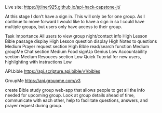 Live site: https://jtliner925.github.io/api-hack-capstone-jt/

At this stage I don't have a sign in. This will only be for one group. 
As I continue to move forward I would like to have a sign in
so I could have multiple groups, but users only have access to their group.

Task	Importance
All users to view group night/contact info	High
Lesson Bible passage display	High
Lesson question display	High
Notes to questions	Medium
Prayer request section	High
BIble read/search function	Medium
groupMe Chat section	Medium
Food signUp Genius	Low
Accountability section	Medium
Resouces section 	Low
Quick Tutorial for new users, highlighting with instructions  Low

API.bible
https://api.scripture.api.bible/v1/bibles

GroupMe
https://api.groupme.com/v3

create Bible study group web-app that allows people to get all the info needed for upcoming
group. Look at group details ahead of time, communicate with each other,
help to facilitate questions, answers, and prayer request during group. 